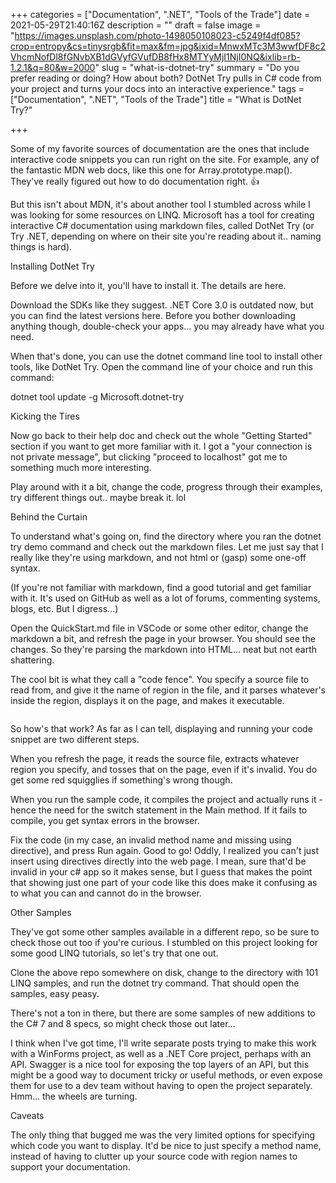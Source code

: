 +++
categories = ["Documentation", ".NET", "Tools of the Trade"]
date = 2021-05-29T21:40:16Z
description = ""
draft = false
image = "https://images.unsplash.com/photo-1498050108023-c5249f4df085?crop=entropy&cs=tinysrgb&fit=max&fm=jpg&ixid=MnwxMTc3M3wwfDF8c2VhcmNofDl8fGNvbXB1dGVyfGVufDB8fHx8MTYyMjI1NjI0NQ&ixlib=rb-1.2.1&q=80&w=2000"
slug = "what-is-dotnet-try"
summary = "Do you prefer reading or doing? How about both? DotNet Try pulls in C# code from your project and turns your docs into an interactive experience."
tags = ["Documentation", ".NET", "Tools of the Trade"]
title = "What is DotNet Try?"

+++


Some of my favorite sources of documentation are the ones that include interactive code snippets you can run right on the site. For example, any of the fantastic MDN web docs, like this one for Array.prototype.map(). They've really figured out how to do documentation right. 👍

But this isn't about MDN, it's about another tool I stumbled across while I was looking for some resources on LINQ. Microsoft has a tool for creating interactive C# documentation using markdown files, called DotNet Try (or Try .NET, depending on where on their site you're reading about it.. naming things is hard).


Installing DotNet Try

Before we delve into it, you'll have to install it. The details are here.

Download the SDKs like they suggest. .NET Core 3.0 is outdated now, but you can find the latest versions here. Before you bother downloading anything though, double-check your apps... you may already have what you need.

When that's done, you can use the dotnet command line tool to install other tools, like DotNet Try. Open the command line of your choice and run this command:

dotnet tool update -g Microsoft.dotnet-try


Kicking the Tires

Now go back to their help doc and check out the whole "Getting Started" section if you want to get more familiar with it. I got a "your connection is not private message", but clicking "proceed to localhost" got me to something much more interesting.

Play around with it a bit, change the code, progress through their examples, try different things out.. maybe break it. lol️


Behind the Curtain

To understand what's going on, find the directory where you ran the dotnet try demo command and check out the markdown files. Let me just say that I really like they're using markdown, and not html or (gasp) some one-off syntax.

(If you're not familiar with markdown, find a good tutorial and get familiar with it. It's used on GitHub as well as a lot of forums, commenting systems, blogs, etc. But I digress...)

Open the QuickStart.md file in VSCode or some other editor, change the markdown a bit, and refresh the page in your browser. You should see the changes. So they're parsing the markdown into HTML... neat but not earth shattering.

The cool bit is what they call a "code fence". You specify a source file to read from, and give it the name of region in the file, and it parses whatever's inside the region, displays it on the page, and makes it executable.

```csharp --source-file ./Snippets/Program.cs --project ./Snippets/Snippets.csproj --region run1
```

So how's that work? As far as I can tell, displaying and running your code snippet are two different steps.

When you refresh the page, it reads the source file, extracts whatever region you specify, and tosses that on the page, even if it's invalid. You do get some red squigglies if something's wrong though.

When you run the sample code, it compiles the project and actually runs it - hence the need for the switch statement in the Main method. If it fails to compile, you get syntax errors in the browser.

Fix the code (in my case, an invalid method name and missing using directive), and press Run again. Good to go! Oddly, I realized you can't just insert using directives directly into the web page. I mean, sure that'd be invalid in your c# app so it makes sense, but I guess that makes the point that showing just one part of your code like this does make it confusing as to what you can and cannot do in the browser.


Other Samples

They've got some other samples available in a different repo, so be sure to check those out too if you're curious. I stumbled on this project looking for some good LINQ tutorials, so let's try that one out.

Clone the above repo somewhere on disk, change to the directory with 101 LINQ samples, and run the dotnet try command. That should open the samples, easy peasy.

There's not a ton in there, but there are some samples of new additions to the C# 7 and 8 specs, so might check those out later...

I think when I've got time, I'll write separate posts trying to make this work with a WinForms project, as well as a .NET Core project, perhaps with an API. Swagger is a nice tool for exposing the top layers of an API, but this might be a good way to document tricky or useful methods, or even expose them for use to a dev team without having to open the project separately. Hmm... the wheels are turning.


Caveats

The only thing that bugged me was the very limited options for specifying which code you want to display. It'd be nice to just specify a method name, instead of having to clutter up your source code with region names to support your documentation.
